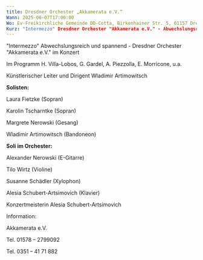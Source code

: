 ```yaml
---
title: Dresdner Orchester „Akkamerata e.V.“
Wann: 2025-06-07T17:00:00
Wo: Ev-Freikirchliche Gemeinde DD-Cotta, Birkenhainer Str. 5, 01157 Dresden
Kurz: "Intermezzo" Dresdner Orchester "Akkamerata e.V." - Abwechslungsreich und spannend - Im Programm H. Villa-Lobos, G. Gardel, A. Piezzolla, E. Morricone, u.a - Künstlerischer Leiter und Dirigent Wladimir Artimowitsch
---
```


"Intermezzo"
 Abwechslungsreich und spannend - 
 Dresdner Orchester "Akkamerata e.V." im Konzert 

Im Programm H. Villa-Lobos, G. Gardel, A. Piezzolla, E. Morricone, u.a.

Künstlerischer Leiter und Dirigent Wladimir Artimowitsch

**Solisten:**



Laura Fietzke (Sopran)

Karolin Tscharntke (Sopran)

Margrete Nerowski (Gesang) 

Wladimir Artimowitsch (Bandoneon) 



**Soli im Orchester:**


Alexander Nerowski (E-Gitarre) 

Tilo Wirtz (Violine) 

Susanne Schädler (Xylophon)

Alesia Schubert-Artsimovich (Klavier) 


Konzertmeisterin Alesia Schubert-Artsimovich


Information:
 
Akkamerata e.V.

Tel. 01578 – 2799092

Tel. 0351 – 41 71 882